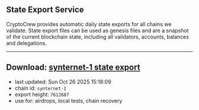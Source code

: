 ## State Export Service
CryptoCrew provides automatic daily state exports for all chains we validate. State export files can be used as genesis files and are a snapshot of the current blockchain state, including all validators, accounts, balances and delegations.

---
**Download: [synternet-1 state export](https://dl-eu2.ccvalidators.com/SERVICE/synternet/synternet-1_export_7612687.json)**
---

- last updated: Sun Oct 26 2025 15:18:09
- chain id: `synternet-1`
- export height: `7612687`
- use for: airdrops, local tests, chain recovery
